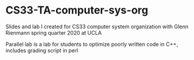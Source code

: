 # CS33-TA-computer-sys-org

Slides and lab I created for CS33 computer system organization with Glenn Rienmann spring quarter 2020 at UCLA

Parallel lab is a lab for students to optimize poorly written code in C++, includes grading script in perl
